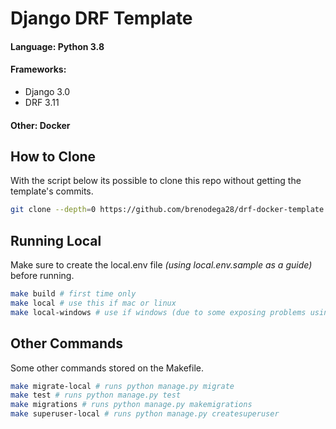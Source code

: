 # Django DRF Template

#### <b>Language</b>: Python 3.8

#### <b>Frameworks</b>:

- Django 3.0
- DRF 3.11

#### <b>Other</b>: Docker

## How to Clone

With the script below its possible to clone this repo without getting the template's commits.

```bash
git clone --depth=0 https://github.com/brenodega28/drf-docker-template.git project_name
```

## Running Local

Make sure to create the local.env file _(using local.env.sample as a guide)_ before running.

```bash
make build # first time only
make local # use this if mac or linux
make local-windows # use if windows (due to some exposing problems using wsl2)
```

## Other Commands

Some other commands stored on the Makefile.

```bash
make migrate-local # runs python manage.py migrate
make test # runs python manage.py test
make migrations # runs python manage.py makemigrations
make superuser-local # runs python manage.py createsuperuser

```
